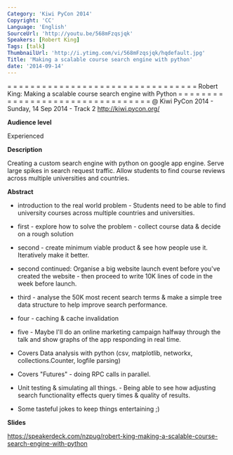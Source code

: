 ```yaml
---
Category: 'Kiwi PyCon 2014'
Copyright: 'CC'
Language: 'English'
SourceUrl: 'http://youtu.be/568mFzqsjqk'
Speakers: [Robert King]
Tags: [talk]
ThumbnailUrl: 'http://i.ytimg.com/vi/568mFzqsjqk/hqdefault.jpg'
Title: 'Making a scalable course search engine with python'
date: '2014-09-14'
---
```

= = = = = = = = = = = = = = = = = = = = = = = = = = = = = = = = = 
Robert King:
Making a scalable course search engine with Python
= = = = = = = = = = = = = = = = = = = = = = = = = = = = = = = = = 
@ Kiwi PyCon 2014 - Sunday, 14 Sep 2014 - Track 2
http://kiwi.pycon.org/

**Audience level**

Experienced

**Description**

Creating a custom search engine with python on google app engine. Serve large spikes in search request traffic. Allow students to find course reviews across multiple universities and countries.

**Abstract**

 - introduction to the real world problem - Students need to be able to find university courses across multiple countries and universities.
 - first - explore how to solve the problem - collect course data & decide on a rough solution
 - second - create minimum viable product & see how people use it. Iteratively make it better.
 - second continued: Organise a big website launch event before you've created the website - then proceed to write 10K lines of code in the week before launch.
 - third - analyse the 50K most recent search terms & make a simple tree data structure to help improve search performance.
 - four - caching & cache invalidation
 - five - Maybe I'll do an online marketing campaign halfway through the talk and show graphs of the app responding in real time.

 - Covers Data analysis with python (csv, matplotlib, networkx, collections.Counter, logfile parsing)

 - Covers "Futures" - doing RPC calls in parallel.
 - Unit testing & simulating all things. - Being able to see how adjusting search functionality effects query times & quality of results.

 - Some tasteful jokes to keep things entertaining ;)

**Slides**

https://speakerdeck.com/nzpug/robert-king-making-a-scalable-course-search-engine-with-python